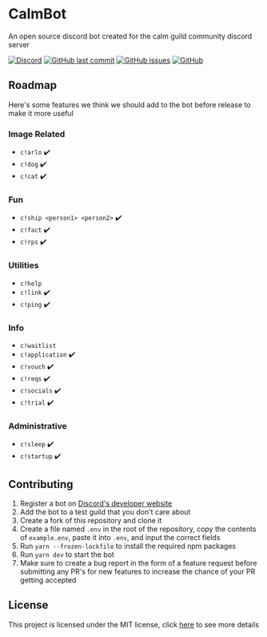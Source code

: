 # CalmBot

An open source discord bot created for the calm guild community discord server

[![Discord](https://img.shields.io/discord/501501905508237312?style=flat-square)](https://discord.gg/calm)
[![GitHub last commit](https://img.shields.io/github/last-commit/CalmGuild/CalmBot?style=flat-square)](https://github.com/CalmGuild/CalmBot/commits/master)
[![GitHub issues](https://img.shields.io/github/issues/CalmGuild/CalmBot?style=flat-square)](https://github.com/CalmGuild/CalmBot/issues)
[![GitHub](https://img.shields.io/github/license/CalmGuild/CalmBot?style=flat-square)](https://github.com/CalmGuild/CalmBot/blob/master/LICENSE)

## Roadmap

Here's some features we think we should add to the bot before release to make it more useful

### Image Related

- `c!arlo` ✔️
- `c!dog` ✔️
- `c!cat` ✔️

### Fun

- `c!ship <person1> <person2>` ✔️
- `c!fact` ✔️
- `c!rps` ✔️

### Utilities

- `c!help`
- `c!link` ✔️
- `c!ping` ✔️

### Info

- `c!waitlist`
- `c!application` ✔️
- `c!vouch` ✔️
- `c!reqs` ✔️
- `c!socials` ✔️
- `c!trial` ✔️

### Administrative

- `c!sleep` ✔️
- `c!startup` ✔️

## Contributing

1. Register a bot on [Discord's developer website](https://discord.com/developers/applications)
2. Add the bot to a test guild that you don't care about
3. Create a fork of this repository and clone it
4. Create a file named `.env` in the root of the repository, copy the contents of `example.env`, paste it into `.env`, and input the correct fields
5. Run `yarn --frozen-lockfile` to install the required npm packages
6. Run `yarn dev` to start the bot
7. Make sure to create a bug report in the form of a feature request before submitting any PR's for new features to increase the chance of your PR getting accepted

## License

This project is licensed under the MIT license, click [here](./LICENSE) to see more details
